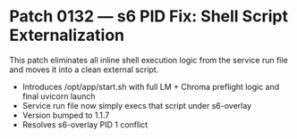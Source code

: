 # Patch 0132 — s6 PID Fix: Shell Script Externalization

This patch eliminates all inline shell execution logic from the service run file and moves it into a clean external script.

- Introduces /opt/app/start.sh with full LM + Chroma preflight logic and final uvicorn launch
- Service run file now simply execs that script under s6-overlay
- Version bumped to 1.1.7
- Resolves s6-overlay PID 1 conflict
